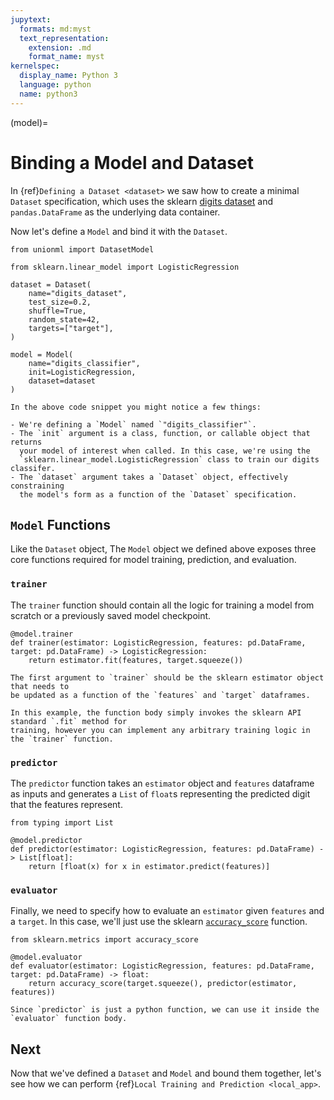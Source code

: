 ```yaml
---
jupytext:
  formats: md:myst
  text_representation:
    extension: .md
    format_name: myst
kernelspec:
  display_name: Python 3
  language: python
  name: python3
---
```


(model)=

# Binding a Model and Dataset

In {ref}`Defining a Dataset <dataset>` we saw how to create a minimal `Dataset`
specification, which uses the sklearn [digits dataset](https://scikit-learn.org/stable/modules/generated/sklearn.datasets.load_digits.html#sklearn.datasets.load_digits) and `pandas.DataFrame`
as the underlying data container.

Now let's define a `Model` and bind it with the `Dataset`.

```{code-block} python
from unionml import DatasetModel

from sklearn.linear_model import LogisticRegression

dataset = Dataset(
    name="digits_dataset",
    test_size=0.2,
    shuffle=True,
    random_state=42,
    targets=["target"],
)

model = Model(
    name="digits_classifier",
    init=LogisticRegression,
    dataset=dataset
)
```

```{note}
In the above code snippet you might notice a few things:

- We're defining a `Model` named `"digits_classifier"`.
- The `init` argument is a class, function, or callable object that returns
  your model of interest when called. In this case, we're using the
  `sklearn.linear_model.LogisticRegression` class to train our digits classifer.
- The `dataset` argument takes a `Dataset` object, effectively constraining
  the model's form as a function of the `Dataset` specification.
```

## `Model` Functions

Like the `Dataset` object, The `Model` object we defined above exposes three
core functions required for model training, prediction, and evaluation.

### `trainer`

The `trainer` function should contain all the logic for training a model from
scratch or a previously saved model checkpoint.

```{code-block} python
@model.trainer
def trainer(estimator: LogisticRegression, features: pd.DataFrame, target: pd.DataFrame) -> LogisticRegression:
    return estimator.fit(features, target.squeeze())
```

```{note}
The first argument to `trainer` should be the sklearn estimator object that needs to
be updated as a function of the `features` and `target` dataframes.

In this example, the function body simply invokes the sklearn API standard `.fit` method for
training, however you can implement any arbitrary training logic in the `trainer` function.
```

### `predictor`

The `predictor` function takes an `estimator` object and `features` dataframe as inputs
and generates a `List` of `float`s representing the predicted digit that the features
represent.

```{code-block} python
from typing import List

@model.predictor
def predictor(estimator: LogisticRegression, features: pd.DataFrame) -> List[float]:
    return [float(x) for x in estimator.predict(features)]
```

### `evaluator`

Finally, we need to specify how to evaluate an `estimator` given `features` and a `target`.
In this case, we'll just use the sklearn [`accuracy_score`](https://scikit-learn.org/stable/modules/generated/sklearn.metrics.accuracy_score.html) function.

```{code-block} python
from sklearn.metrics import accuracy_score

@model.evaluator
def evaluator(estimator: LogisticRegression, features: pd.DataFrame, target: pd.DataFrame) -> float:
    return accuracy_score(target.squeeze(), predictor(estimator, features))
```

```{note}
Since `predictor` is just a python function, we can use it inside the `evaluator` function body.
```

## Next

Now that we've defined a `Dataset` and `Model` and bound them together, let's see how
we can perform {ref}`Local Training and Prediction <local_app>`.
